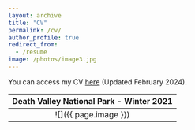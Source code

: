 ```yaml
---
layout: archive
title: "CV"
permalink: /cv/
author_profile: true
redirect_from:
  - /resume
image: /photos/image3.jpg
---
```


You can access my CV [here](http://benshaver.github.io/files/BSCV.pdf) (Updated February 2024).

| <b>Death Valley National Park - Winter 2021</b>|
|:--:|
| ![]({{ page.image }}) | 

